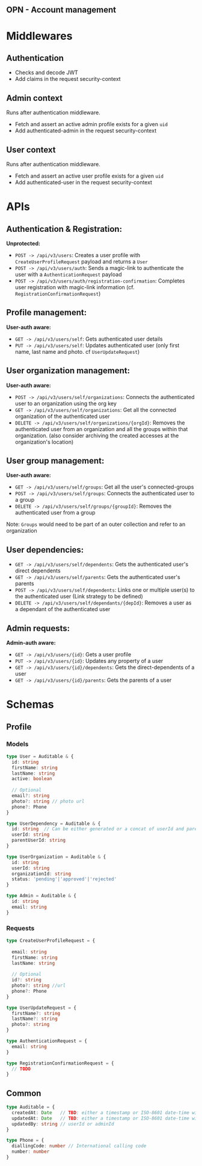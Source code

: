## OPN - Account management

# Middlewares
## Authentication
- Checks and decode JWT
- Add claims in the request security-context

## Admin context
Runs after authentication middleware. 
- Fetch and assert an active admin profile exists for a given `uid`
- Add authenticated-admin in the request security-context

## User context
Runs after authentication middleware. 
- Fetch and assert an active user profile exists for a given `uid`
- Add authenticated-user in the request security-context

# APIs
## Authentication & Registration:
**Unprotected:**
- `POST -> /api/v3/users`: Creates a user profile with `CreateUserProfileRequest` payload and returns a `User` 
- `POST -> /api/v3/users/auth`: Sends a magic-link to authenticate the user with a `AuthenticationRequest` payload
- `POST -> /api/v3/users/auth/registration-confirmation`: Completes user registration with magic-link information (cf. `RegistrationConfirmationRequest`)

## Profile management:
**User-auth aware:**
- `GET -> /api/v3/users/self`: Gets authenticated user details
- `PUT -> /api/v3/users/self`: Updates authenticated user (only first name, last name and photo. cf `UserUpdateRequest`)

## User organization management:
**User-auth aware:**
- `POST -> /api/v3/users/self/organizations`: Connects the authenticated user to an organization using the org key
- `GET -> /api/v3/users/self/organizations`: Get all the connected organization of the authenticated user
- `DELETE -> /api/v3/users/self/organizations/{orgId}`: Removes the authenticated user from an organization and all the groups within that organization. 
(also consider archiving the created accesses at the organization's location)

## User group management:
**User-auth aware:**
- `GET -> /api/v3/users/self/groups`: Get all the user's connected-groups
- `POST -> /api/v3/users/self/groups`: Connects the authenticated user to a group
- `DELETE -> /api/v3/users/self/groups/{groupId}`: Removes the authenticated user from a group

Note: `Groups` would need to be part of an outer collection and refer to an organization
 
## User dependencies:
- `GET -> /api/v3/users/self/dependents`: Gets the authenticated user's direct dependents
- `GET -> /api/v3/users/self/parents`: Gets the authenticated user's parents
- `POST -> /api/v3/users/self/dependents`: Links one or multiple user(s) to the authenticated user (Link strategy to be defined)
- `DELETE -> /api/v3/users/self/dependants/{depId}`: Removes a user as a dependant of the authenticated user 

## Admin requests:
**Admin-auth aware:**
- `GET -> /api/v3/users/{id}`: Gets a user profile
- `PUT -> /api/v3/users/{id}`: Updates any property of a user
- `GET -> /api/v3/users/{id}/dependents`: Gets the direct-dependents of a user 
- `GET -> /api/v3/users/{id}/parents`: Gets the parents of a user

# Schemas

## Profile

### Models
```typescript
type User = Auditable & {
  id: string
  firstName: string
  lastName: string
  active: boolean
 
  // Optional
  email?: string
  photo?: string // photo url
  phone?: Phone
}
```
```typescript
type UserDependency = Auditable & {
  id: string  // Can be either generated or a concat of userId and parentUserId
  userId: string
  parentUserId: string
}
```
```typescript
type UserOrganization = Auditable & {
  id: string
  userId: string
  organizationId: string
  status: 'pending'|'approved'|'rejected'
}
```
```typescript
type Admin = Auditable & {
  id: string
  email: string
}
```

### Requests
```typescript
type CreateUserProfileRequest = {
  
  email: string
  firstName: string
  lastName: string
  
  // Optional
  id?: string
  photo?: string //url
  phone?: Phone
}
```
```typescript
type UserUpdateRequest = {
  firstName?: string
  lastName?: string
  photo?: string
}
```
```typescript
type AuthenticationRequest = {
  email: string
}
```
```typescript
type RegistrationConfirmationRequest = {
  // TODO
}
```

## Common
```typescript
type Auditable = {
  createdAt: Date   // TBD: either a timestamp or ISO-8601 date-time without timezone (eg. 2020-10-07T01:40:06.000Z)
  updatedAt: Date   // TBD: either a timestamp or ISO-8601 date-time without timezone (eg. 2020-10-07T01:40:06.000Z)
  updatedBy: string // userId or adminId
}

type Phone = {
  diallingCode: number // International calling code
  number: number
}
```

